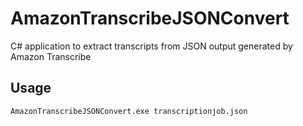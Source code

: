 # AmazonTranscribeJSONConvert
C# application to extract transcripts from JSON output generated by Amazon Transcribe

## Usage
`AmazonTranscribeJSONConvert.exe transcriptionjob.json`

